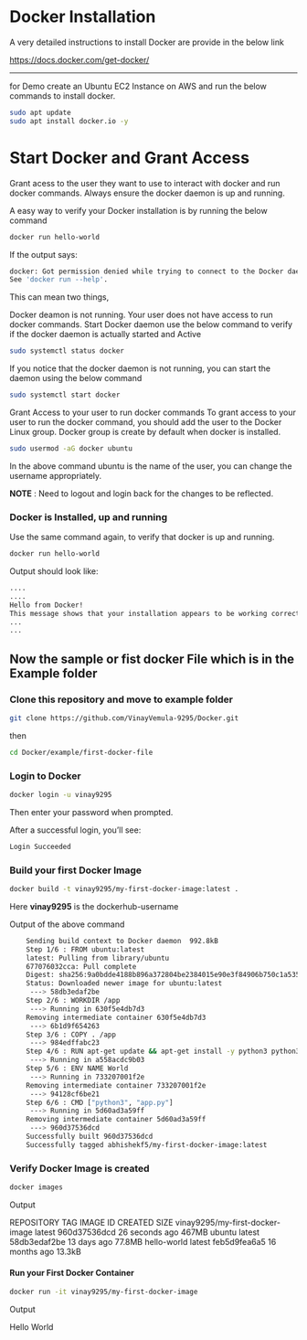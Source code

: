 # Docker Installation 

A very detailed instructions to install Docker are provide in the below link

https://docs.docker.com/get-docker/

---

for Demo 
create an Ubuntu EC2 Instance on AWS and run the below commands to install docker.

```bash
sudo apt update
sudo apt install docker.io -y
```

# Start Docker and Grant Access

 Grant acess to the user they want to use to interact with docker and run docker commands.
Always ensure the docker daemon is up and running.

A easy way to verify your Docker installation is by running the below command

```bash
docker run hello-world
```
If the output says:

```bash
docker: Got permission denied while trying to connect to the Docker daemon socket at unix:///var/run/docker.sock: Post "http://%2Fvar%2Frun%2Fdocker.sock/v1.24/containers/create": dial unix /var/run/docker.sock: connect: permission denied.
See 'docker run --help'.
```

This can mean two things,

Docker deamon is not running.
Your user does not have access to run docker commands.
Start Docker daemon
use the below command to verify if the docker daemon is actually started and Active

```bash
sudo systemctl status docker
```

If you notice that the docker daemon is not running, you can start the daemon using the below command

```bash
sudo systemctl start docker
```

Grant Access to your user to run docker commands
To grant access to your user to run the docker command, you should add the user to the Docker Linux group. Docker group is create by default when docker is installed.

```bash
sudo usermod -aG docker ubuntu
```
In the above command ubuntu is the name of the user, you can change the username appropriately.

**NOTE** : Need to logout and login back for the changes to be reflected.

### Docker is Installed, up and running 

Use the same command again, to verify that docker is up and running.

```bash
docker run hello-world
```

Output should look like:

```bash
....
....
Hello from Docker!
This message shows that your installation appears to be working correctly.
...
...
```


## Now the sample or fist docker File which is in the Example folder 


### Clone this repository and move to example folder

```bash
git clone https://github.com/VinayVemula-9295/Docker.git
```

then 

```bash
cd Docker/example/first-docker-file
```

### Login to Docker

```bash
docker login -u vinay9295
```

Then enter your password when prompted.

After a successful login, you’ll see:

```bash
Login Succeeded
```

### Build your first Docker Image

```bash
docker build -t vinay9295/my-first-docker-image:latest .
```

Here **vinay9295** is the dockerhub-username

Output of the above command
```bash
    Sending build context to Docker daemon  992.8kB
    Step 1/6 : FROM ubuntu:latest
    latest: Pulling from library/ubuntu
    677076032cca: Pull complete
    Digest: sha256:9a0bdde4188b896a372804be2384015e90e3f84906b750c1a53539b585fbbe7f
    Status: Downloaded newer image for ubuntu:latest
     ---> 58db3edaf2be
    Step 2/6 : WORKDIR /app
     ---> Running in 630f5e4db7d3
    Removing intermediate container 630f5e4db7d3
     ---> 6b1d9f654263
    Step 3/6 : COPY . /app
     ---> 984edffabc23
    Step 4/6 : RUN apt-get update && apt-get install -y python3 python3-pip
     ---> Running in a558acdc9b03
    Step 5/6 : ENV NAME World
     ---> Running in 733207001f2e
    Removing intermediate container 733207001f2e
     ---> 94128cf6be21
    Step 6/6 : CMD ["python3", "app.py"]
     ---> Running in 5d60ad3a59ff
    Removing intermediate container 5d60ad3a59ff
     ---> 960d37536dcd
    Successfully built 960d37536dcd
    Successfully tagged abhishekf5/my-first-docker-image:latest
```

### Verify Docker Image is created

```bash
docker images
```
Output

REPOSITORY                         TAG       IMAGE ID       CREATED          SIZE
vinay9295/my-first-docker-image   latest    960d37536dcd   26 seconds ago   467MB
ubuntu                             latest    58db3edaf2be   13 days ago      77.8MB
hello-world                        latest    feb5d9fea6a5   16 months ago    13.3kB

#### Run your First Docker Container

```bash
docker run -it vinay9295/my-first-docker-image
```

Output

Hello World











